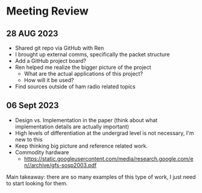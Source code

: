 # Meeting Review

## 28 AUG 2023
- Shared git repo via GitHub with Ren
- I brought up external comms, specifically the packet structure
- Add a GitHub project board?
- Ren helped me realize the bigger picture of the project
  - What are the actual applications of this project?
  - How will it be used?
- Find sources outside of ham radio related topics

## 06 Sept 2023
- Design vs. Implementation in the paper (think about what implementation details are actually important)
- High levels of differentiation at the undergrad level is not necessary, I'm new to this
- Keep thinking big picture and reference related work.
- Commodity hardware
  - https://static.googleusercontent.com/media/research.google.com/en//archive/gfs-sosp2003.pdf

Main takeaway: there are so many examples of this type of work, I just need to start looking for them.